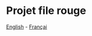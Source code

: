 # Projet file rouge

[English](https://cyclops789.github.io/solicode-project-file-rouge/en) - [Françai](https://cyclops789.github.io/solicode-project-file-rouge/en)